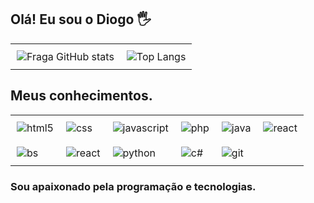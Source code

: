 ## Olá! Eu sou o Diogo 🖐️

<table>
  <tr>
    <td>
      <img alt="Fraga GitHub stats" src="https://github-readme-stats.vercel.app/api?username=Snoow32&show_icons=true&theme=dracula&count_private=true">
    </td>
    <td>
      <img alt="Top Langs" src="https://github-readme-stats.vercel.app/api/top-langs/?username=Snoow32&layout=compact">
    </td>
  </tr>
</table>


## Meus conhecimentos.

<style>
  table {
    border-collapse: collapse;
    width: 100%;
  }

  td {
    padding: 10px; /* Espaçamento interno das células */
    border: none; /* Remover bordas das células */
  }
</style>

<table>
  <tr>
    <td>
      <img align="center" alt="html5" src="https://img.shields.io/badge/html5-%23E34F26.svg?style=for-the-badge&logo=html5&logoColor=white" />
    </td>
    <td>
      <img align="center" alt="css" src="https://img.shields.io/badge/css3-%231572B6.svg?style=for-the-badge&logo=css3&logoColor=white" />
    </td>
    <td>
      <img align="center" alt="javascript" src="https://img.shields.io/badge/javascript-%23323330.svg?style=for-the-badge&logo=javascript&logoColor=%23F7DF1E" />
    </td>
    <td>
      <img align="center" alt="php" src="https://img.shields.io/badge/php-%23777BB4.svg?style=for-the-badge&logo=php&logoColor=white" />
    </td>
    <td>
      <img align="center" alt="java" src="https://img.shields.io/badge/java-%23ED8B00.svg?style=for-the-badge&logo=openjdk&logoColor=white" />
    </td>
    <td>
      <img align="center" alt="react" src="https://img.shields.io/badge/react-%2320232a.svg?style=for-the-badge&logo=react&logoColor=%2361DAFB" />
    </td>
  </tr>
  <tr>
    <td>
      <img align="center" alt="bs" src="https://img.shields.io/badge/bootstrap-%238511FA.svg?style=for-the-badge&logo=bootstrap&logoColor=white" />
    </td>
    <td>
      <img align="center" alt="react" src="https://img.shields.io/badge/node.js-6DA55F?style=for-the-badge&logo=node.js&logoColor=white" />
    </td>
    <td>
      <img align="center" alt="python" src="https://img.shields.io/badge/python-3670A0?style=for-the-badge&logo=python&logoColor=ffdd54" />
    </td>
    <td>
      <img align="center" alt="c#" src="https://img.shields.io/badge/c%23-%23239120.svg?style=for-the-badge&logo=c-sharp&logoColor=white" />
    </td>
    <td>
      <img align="center" alt="git" src="https://img.shields.io/badge/git-%23F05033.svg?style=for-the-badge&logo=git&logoColor=white" />
    </td>
  </tr>
</table>


### Sou apaixonado pela programação e tecnologias.



